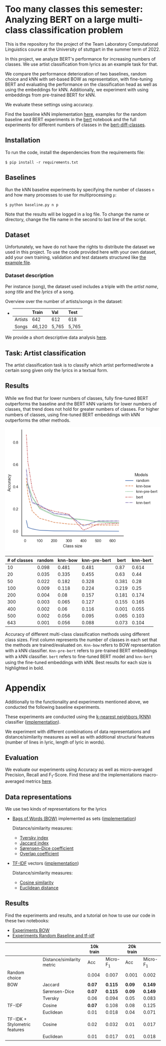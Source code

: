 # Too many classes this semester: Analyzing BERT on a large multi-class classification problem
This is the repository for the project of the Team Laboratory Computational Linguistics course at the University of stuttgart in the summer term of 2022.

In this project, we analyze BERT's performance for increasing numbers of classes. We use artist classification from lyrics as an example task for that.

We compare the performance deterioration of two baselines, random choice and kNN with set-based BOW as representation, with fine-tuning BERT and evaluating the performance on the classification head as well as using the embeddings for kNN. Additionally, we experiment with using embeddings from pre-trained BERT for kNN. 

We evaluate these settings using accuracy.

Find the baseline kNN implementation [here](./baseline.py), examples for the random baseline and BERT experiments in the [bert](./notebooks/bert.ipynb) notebook and the full experiments for different numbers of classes in the [bert-diff-classes](./notebooks/bert-diff-classes.ipynb).

## Installation

To run the code, install the dependencies from the requirements file:

`$ pip install -r requirements.txt`

## Baselines

Run the kNN baseline experiments by specifying the number of classes `n` and how many processes to use for multiprocessing `p`:

`$ python baseline.py n p`

Note that the results will be logged in a log file. To change the name or directory, change the file name in the second to last line of the script.


## Dataset
Unfortunately, we have do not have the rights to distribute the dataset we used in this project. To use the code provided here with your own dataset, add your own training, validation and test datasets structured like [the example file](./data/songs_example.txt).

### Dataset description
Per instance (song), the dataset used includes a triple with the *artist name*, *song title* and the *lyrics* of a song. 

Overview over the number of artists/songs in the dataset:
- | | Train | Val | Test |
    --- | --- | --- | --- |
    Artists | 642 | 612 | 618 |
    Songs | 46,120 | 5,765| 5,765|

We provide a short descriptive data analysis [here](./notebooks/team-labs-descriptive-analysis.ipynb).

## Task: Artist classification
The artist classification task is to classify which artist performed/wrote a certain song given only the lyrics in a textual form.

## Results
While we ﬁnd that for lower numbers of classes, fully ﬁne-tuned BERT outperforms the baseline and the BERT kNN variants for lower numbers of classes, that trend does not hold for greater numbers of classes. For higher numbers of classes, using ﬁne-tuned BERT embeddings with kNN outperforms the other methods.

![results](./results.png)

| # of classes | random | knn-bow | knn-pre-bert | bert  | knn-bert |
|--------------|--------|---------|--------------|-------|----------|
| 10           | 0.098  | 0.481   | 0.481        | 0.87  | 0.614    |
| 20           | 0.035  | 0.335   | 0.455        | 0.63  | 0.44     |
| 50           | 0.022  | 0.182   | 0.328        | 0.381 | 0.28     |
| 100          | 0.009  | 0.118   | 0.224        | 0.219 | 0.25     |
| 200          | 0.004  | 0.08    | 0.157        | 0.181 | 0.174    |
| 300          | 0.003  | 0.065   | 0.127        | 0.155 | 0.165    |
| 400          | 0.002  | 0.06    | 0.116        | 0.001 | 0.055    |
| 500          | 0.002  | 0.056   | 0.095        | 0.065 | 0.103    |
| 643          | 0.001  | 0.056   | 0.088        | 0.073 | 0.104    |

Accuracy of different multi-class classiﬁcation methods using different class sizes. First column represents the number of classes in each set that the methods are trained/evaluated on. `Knn-bow` refers to BOW representation with a kNN classiﬁer. `Knn-pre-bert` refers to pre-trained BERT embeddings with a kNN classiﬁer. `bert` refers to ﬁne-tuned BERT model and `knn-bert` using the ﬁne-tuned embeddings with kNN. Best results for each size is highlighted in bold.

# Appendix
Additionally to the functionality and experiments mentioned above, we conducted the following baseline experiments.

These experiments are conducted using the [k-nearest neighbors (KNN)](https://en.wikipedia.org/wiki/K-nearest_neighbors_algorithm) classifier ([implementation](./src/classifiers/knn.py)).

We experiment with different combinations of data representations and distance/similarity measures as well as with additional structural features (number of lines in lyric, length of lyric in words).

## Evaluation
We evaluate our experiments using Accuracy as well as micro-averaged Precision, Recall and F<sub>1</sub>-Score. Find these and the implementations macro-averaged metrics [here](./src/evaluation/evaluation.py).


## Data representations
We use two kinds of representations for the lyrics
- [Bags of Words (BOW)](https://en.wikipedia.org/wiki/Bag-of-words_model) implemented as sets ([implementation](./src/data_representations/bow.py))

    Distance/similarity measures:
    - [Tversky index](https://en.wikipedia.org/wiki/Tversky_index)
    - [Jaccard index](https://en.wikipedia.org/wiki/Jaccard_index)
    - [Sørensen–Dice coefficient](https://en.wikipedia.org/wiki/S%C3%B8rensen%E2%80%93Dice_coefficient)
    - [Overlap coefficient](https://en.wikipedia.org/wiki/Overlap_coefficient)

- [TF-IDF](https://en.wikipedia.org/wiki/Tf%E2%80%93idf) vectors ([implementation](./src/data_representations/tf_idf.py))

    Distance/similarity measures:
    - [Cosine similarity](https://en.wikipedia.org/wiki/Cosine_similarity)
    - [Euclidean distance](https://en.wikipedia.org/wiki/Euclidean_distance)

## Results
Find the experiments and results, and a tutorial on how to use our code  in these two notebooks: 
- [Experiments BOW](./notebooks/appendix_bow_experiments.ipynb)
- [Experiments Random Baseline and tf-idf](./notebooks/appendix_tf-idf_experiments.ipynb)

|                      |                            | 10k train |           | 20k train |           |
|----------------------|----------------------------|-----------|-----------|-----------|-----------|
|                      | Distance/similarity metric | Acc       | Micro-F<sub>1</sub> | Acc       | Micro-F<sub>1</sub> |
| Random choice        |                            | 0.004     | 0.007     | 0.001     | 0.002     |
| BOW                  | Jaccard                    | **0.07**  | **0.115** | **0.09**  | **0.149** |
|                      | Sørensen-Dice              | **0.07**  | **0.115** | **0.09**  | **0.149** |
|                      | Tversky                    | 0.06      | 0.094     | 0.05      | 0.083     |
| TF-IDF               | Cosine                     | **0.07**      | 0.108     | 0.08      | 0.125     |
|                      | Euclidean                  | 0.01      | 0.018     | 0.04      | 0.071     |
| TF-IDK + Stylometric features| Cosine                     | 0.02      | 0.032     | 0.01      | 0.017     |
|                      | Euclidean                  | 0.01      | 0.017     | 0.01      | 0.018     |
